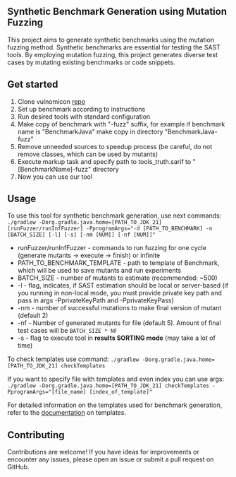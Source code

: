 ## Synthetic Benchmark Generation using Mutation Fuzzing

This project aims to generate synthetic benchmarks using the mutation fuzzing method. 
Synthetic benchmarks are essential for testing the SAST tools. 
By employing mutation fuzzing, this project generates diverse test cases by mutating existing benchmarks or code snippets.

## Get started
1. Clone vulnomicon [repo](https://github.com/flawgarden/vulnomicon)
2. Set up benchmark according to instructions
3. Run desired tools with standard configuration
4. Make copy of benchmark with "-fuzz" suffix, for example if benchmark name is "BenchmarkJava" make copy in directory "BenchmarkJava-fuzz"
5. Remove unneeded sources to speedup process (be careful, do not remove classes, which can be used by mutants)
6. Execute markup task and specify path to tools_truth.sarif to "[BenchmarkName]-fuzz" directory
7. Now you can use our tool

## Usage

To use this tool for synthetic benchmark generation, use next commands:\
`./gradlew -Dorg.gradle.java.home=[PATH_TO_JDK_21] [runFuzzer/runInfFuzzer] -PprogramArgs="-d [PATH_TO_BENCHMARK] -n [BATCH_SIZE] [-l] [-s] [-nm [NUM]] [-nf [NUM]]"` 
* runFuzzer/runInfFuzzer - commands to run fuzzing for one cycle (generate mutants -> execute -> finish) or infinite
* PATH_TO_BENCHMARK_TEMPLATE - path to template of Benchmark, which will be used to save mutants and run experiments
* BATCH_SIZE - number of mutants to estimate (recommended: ~500)
* -l - flag, indicates, if SAST estimation should be local or server-based (if you running in non-local mode, you must provide private key path and pass in args -PprivateKeyPath and -PprivateKeyPass)
* -nm - number of successful mutations to make final version of mutant (default 2)
* -nf - Number of generated mutants for file (default 5). Amount of final test cases will be `BATCH_SIZE * NF`
* -s - flag to execute tool in **results SORTING mode** (may take a lot of time)

To check templates use command: 
`./gradlew -Dorg.gradle.java.home=[PATH_TO_JDK_21] checkTemplates`

If you want to specify file with templates and even index you can use args:
`./gradlew -Dorg.gradle.java.home=[PATH_TO_JDK_21] checkTemplates -PprogramArgs="[file_name] [index_of_template]"`

For detailed information on the templates used for benchmark generation, refer to the [documentation](docs/templates.md) on templates.

## Contributing

Contributions are welcome! If you have ideas for improvements or encounter any issues, please open an issue or submit a pull request on GitHub.